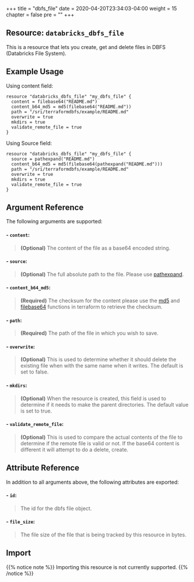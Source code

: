 +++
title = "dbfs_file"
date = 2020-04-20T23:34:03-04:00
weight = 15
chapter = false
pre = ""
+++

## Resource: `databricks_dbfs_file`

This is a resource that lets you create, get and delete files in DBFS (Databricks File System).

## Example Usage

Using content field:

```hcl
resource "databricks_dbfs_file" "my_dbfs_file" {
  content = filebase64("README.md")
  content_b64_md5 = md5(filebase64("README.md"))
  path = "/sri/terraformdbfs/example/README.md"
  overwrite = true
  mkdirs = true
  validate_remote_file = true
}
```

Using Source field:

```hcl
resource "databricks_dbfs_file" "my_dbfs_file" {
  source = pathexpand("README.md")
  content_b64_md5 = md5(filebase64(pathexpand("README.md")))
  path = "/sri/terraformdbfs/example/README.md"
  overwrite = true
  mkdirs = true
  validate_remote_file = true
}
```

## Argument Reference

The following arguments are supported:

#### - `content`:
> **(Optional)** The content of the file as a base64 encoded string.

#### - `source`:
> **(Optional)** The full absolute path to the file. Please use [pathexpand](https://www.terraform.io/docs/configuration/functions/pathexpand.html).

#### - `content_b64_md5`:
> **(Required)** The checksum for the content please use the [md5](https://www.terraform.io/docs/configuration/functions/md5.html) and [filebase64](https://www.terraform.io/docs/configuration/functions/filebase64.html) functions in terraform to retrieve the checksum.

#### - `path`:
> **(Required)** The path of the file in which you wish to save.

#### - `overwrite`:
> **(Optional)** This is used to determine whether it should delete the 
existing file when with the same name when it writes. The default is set to false.

#### - `mkdirs`:
> **(Optional)** When the resource is created, this field is used to determine
if it needs to make the parent directories. The default value is set to true.

#### - `validate_remote_file`:
> **(Optional)** This is used to compare the 
actual contents of the file to determine if the remote file is valid or not. If the base64 content is different 
it will attempt to do a delete, create.


## Attribute Reference

In addition to all arguments above, the following attributes are exported:

#### - `id`:
> The id for the dbfs file object.

#### - `file_size`:
> The file size of the file that is being tracked by this resource in bytes.


## Import

{{% notice note %}}
Importing this resource is not currently supported.
{{% /notice %}}
